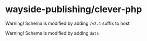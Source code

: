 # wayside-publishing/clever-php

Warning! Schema is modified by adding `/v2.1` suffix to host

Warning! Schema is modified by adding `data`